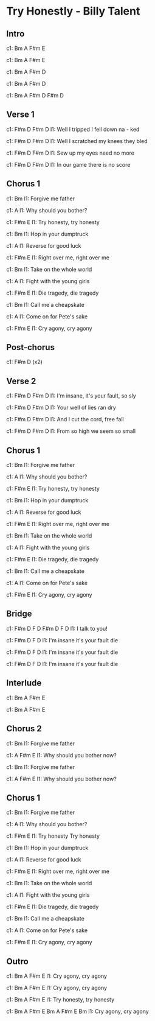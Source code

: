 ---
---

# Try Honestly - Billy Talent

## Intro
c1: Bm  A  F#m  E

c1: Bm  A  F#m  E

c1: Bm  A  F#m      D

c1: Bm  A  F#m      D

c1: Bm  A  F#m      D     F#m     D

## Verse 1
c1: F#m              D            F#m  D
l1:    Well I tripped I fell down na - ked

c1: F#m                D         F#m  D
l1:    Well I scratched my knees they bled

c1: F#m      D        F#m  D
l1:    Sew up my eyes need no more

c1: F#m           D         F#m D
l1:    In our game there is no score

## Chorus 1
c1: Bm
l1: Forgive me father 

c1: A
l1: Why should you bother?

c1: F#m          E
l1: Try honesty, try honesty

c1: Bm
l1: Hop in your dumptruck 

c1: A
l1: Reverse for good luck

c1: F#m            E
l1: Right over me, right over  me

c1: Bm
l1: Take on the whole world

c1: A
l1: Fight with the young girls

c1: F#m          E
l1: Die tragedy, die tragedy

c1: Bm
l1: Call me a cheapskate

c1: A
l1: Come on for Pete's sake

c1: F#m        E
l1: Cry agony, cry agony

## Post-chorus
c1: F#m   D   (x2)
 
 
## Verse 2
c1: F#m           D                 F#m D
l1:    I'm insane, it's your fault, so  sly

c1: F#m         D        F#m D
l1:    Your well of lies ran dry

c1: F#m         D          F#m  D
l1:    And I cut the cord, free fall

c1: F#m            D        F#m D
l1:    From so high we seem so small

## Chorus 1
c1: Bm
l1: Forgive me father 

c1: A
l1: Why should you bother?

c1: F#m          E
l1: Try honesty, try honesty

c1: Bm
l1: Hop in your dumptruck 

c1: A
l1: Reverse for good luck

c1: F#m            E
l1: Right over me, right over  me

c1: Bm
l1: Take on the whole world

c1: A
l1: Fight with the young girls

c1: F#m          E
l1: Die tragedy, die tragedy

c1: Bm
l1: Call me a cheapskate

c1: A
l1: Come on for Pete's sake

c1: F#m        E
l1: Cry agony, cry agony

## Bridge
c1: F#m  D  F  D          F#m D F D
l1:             I talk to you!

c1: F#m          D                F D
l1:    I'm insane it's your fault die

c1: F#m          D                F D
l1:    I'm insane it's your fault die

c1: F#m          D                F    D
l1:    I'm insane it's your fault die

## Interlude
c1: Bm  A  F#m  E

c1: Bm  A  F#m  E

## Chorus 2
c1: Bm
l1: Forgive me father

c1: A                     F#m E
l1: Why should you bother now?

c1: Bm
l1: Forgive me father

c1: A                     F#m E
l1: Why should you bother now?

## Chorus 1
c1: Bm
l1: Forgive me father 

c1: A
l1: Why should you bother?

c1: F#m         E
l1: Try honesty Try honesty

c1: Bm
l1: Hop in your dumptruck 

c1: A
l1: Reverse for good luck

c1: F#m            E
l1: Right over me, right over  me

c1: Bm
l1: Take on the whole world

c1: A
l1: Fight with the young girls

c1: F#m          E
l1: Die tragedy, die tragedy

c1: Bm
l1: Call me a cheapskate

c1: A
l1: Come on for Pete's sake

c1: F#m        E
l1: Cry agony, cry agony

## Outro
c1: Bm A F#m        E
l1:      Cry agony, cry agony

c1: Bm A F#m        E
l1:      Cry agony, cry agony

c1: Bm A F#m          E
l1:      Try honesty, try honesty

c1: Bm A F#m        E        Bm A F#m E Bm
l1:      Cry agony, cry agony